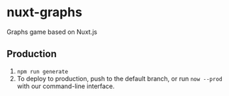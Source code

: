 # nuxt-graphs
Graphs game based on Nuxt.js

## Production
1. `npm run generate`
1. To deploy to production, push to the default branch, or run `now --prod` with our command-line interface.
